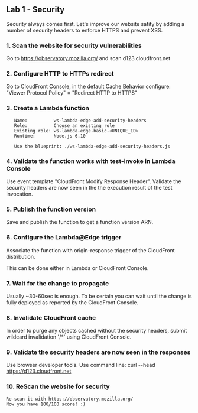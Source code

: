 ## Lab 1 - Security

Security always comes first. Let's improve our website safity
by adding a number of security headers to enforce HTTPS and prevent XSS.

### 1. Scan the website for security vulnerabilities

Go to https://observatory.mozilla.org/ and scan d123.cloudfront.net

### 2. Configure HTTP to HTTPs redirect

Go to CloudFront Console, in the default Cache Behavior configure:  
"Viewer Protocol Policy" = "Redirect HTTP to HTTPS"

### 3. Create a Lambda function

```
   Name:          ws-lambda-edge-add-security-headers
   Role:          Choose an existing role
   Existing role: ws-lambda-edge-basic-<UNIQUE_ID>
   Runtime:       Node.js 6.10

   Use the blueprint: ./ws-lambda-edge-add-security-headers.js
```

### 4. Validate the function works with test-invoke in Lambda Console

   Use event template "CloudFront Modify Response Header".
   Validate the security headers are now seen in the the execution result
   of the test invocation.

### 5. Publish the function version

   Save and publish the function to get a function version ARN.

### 6. Configure the Lambda@Edge trigger

   Associate the function with origin-response trigger of
   the CloudFront distribution.

   This can be done either in Lambda or CloudFront Console.

### 7. Wait for the change to propagate

   Usually ~30-60sec is enough. To be certain you can wait
   until the change is fully deployed as reported by the CloudFront Console.

### 8. Invalidate CloudFront cache

   In order to purge any objects cached without the security headers,
   submit wildcard invalidation '/*' using CloudFront Console.

### 9. Validate the security headers are now seen in the responses

   Use browser developer tools.
   Use command line: curl --head https://d123.cloudfront.net

### 10. ReScan the website for security

    Re-scan it with https://observatory.mozilla.org/
    Now you have 100/100 score! :)
